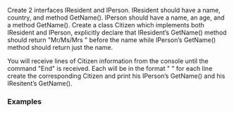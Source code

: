 Create 2 interfaces IResident and IPerson. IResident should have a name, country, and method GetName(). IPerson should have a name, an age, and a method GetName().
Create a class Citizen which implements both IResident and IPerson, explicitly declare that IResident’s GetName() method should return "Mr/Ms/Mrs " before the name while IPerson’s GetName() method should return just the name.

You will receive lines of Citizen information from the console until the command "End" is received. Each will be in the format "<name> <country> <age>" for each line create the corresponding Citizen and print his IPerson’s GetName() and his IResitent’s GetName().

### Examples
  
  
